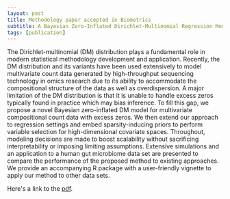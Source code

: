 ```yaml
---
layout: post
title: Methodology paper accepted in Biometrics
subtitle: A Bayesian Zero-Inflated Dirichlet-Multinomial Regression Model for Multivariate Compositional Count Data 
tags: [publication]
---
```

The Dirichlet-multinomial (DM) distribution plays a fundamental role in modern statistical methodology development and application. 
Recently, the DM distribution and its variants have been used extensively to model multivariate count data generated by high-throughput 
sequencing technology in omics research due to its ability to accommodate the compositional structure of the data as well as overdispersion.
A major limitation of the DM distribution is that it is unable to handle excess zeros typically found in practice which may bias inference. 
To fill this gap, we propose a novel Bayesian zero-inflated DM model for multivariate compositional count data with excess zeros.
We then extend our approach to regression settings and embed sparsity-inducing priors to perform variable selection for high-dimensional covariate 
spaces. Throughout, modeling decisions are made to boost scalability without sacrificing interpretability or imposing limiting assumptions.
Extensive simulations and an application to a human gut microbiome data set are presented to compare the performance of the proposed method to 
existing approaches. We provide an accompanying R package with a user-friendly vignette to apply our method to other data sets.

Here's a link to the [pdf](https://mkoslovsky.github.io/ZeroInflated.pdf).
